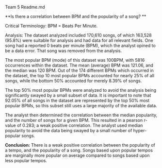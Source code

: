 Team 5 Readme.md





**Is there a correlation between BPM and the popularity of a song? **

Critical Terminology: 
BPM = Beats Per Minute. 

Analysis: 
The dataset analyzed included 170,610 songs, of which 163,528 (95.8%) were suitable for analysis and had data for all relevant fields. One song had a reported 0 beats per minute (BPM), which the analyst opined to be a data error. That song was removed from the analysis. 

The most popular BPM (mode) of this dataset was 100BPM, with 5816 occurrences within the dataset. The mean (average) BPM was 121.06, and the median was 120 BPM. Out of the 174 different BPMs which occurred in the dataset, the top 10 most popular BPMs accounted for nearly 25% of all songs, while the bottom 50% accounted for merely 8.39% of songs. 

The top 50% most popular BPMs were analyzed to avoid the analysis being significantly swayed by a small subset of data. It is important to note that 92.05% of all songs in the dataset are represented by the top 50% most popular BPMs, so this subset still uses a large majority of the available data. 

The analyst then determined the correlation between the median popularity, and the number of songs for a given BPM. This resulted in a pearson r-value of 0.283; a weak positive correlation. The analyst used median popularity to avoid the data being swayed by a small number of hyper-popular songs. 

__Conclusion:__ 
There is a weak positive correlation between the popularity of a tempo, and the popularity of a song. 
Songs based upon popular tempos are marginally more popular on average compared to songs based upon less popular tempos. 
